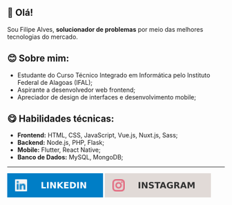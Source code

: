 ## 👋 Olá!
Sou Filipe Alves, **solucionador de problemas** por meio das melhores tecnologias do mercado.

## 😊 Sobre mim:
- Estudante do Curso Técnico Integrado em Informática pelo Instituto Federal de Alagoas (IFAL);
- Aspirante a desenvolvedor web frontend;
- Apreciador de design de interfaces e desenvolvimento mobile;

## 😋 Habilidades técnicas:
- **Frontend:** HTML, CSS, JavaScript, Vue.js, Nuxt.js, Sass;
- **Backend:** Node.js, PHP, Flask;
- **Mobile:** Flutter, React Native;
- **Banco de Dados:** MySQL, MongoDB;

---
[![](./badges/linkedin.svg)](https://linkedin.com/in/filipe-alvess)
[![](./badges/instagram.svg)](https://instagram.com/filipealves.js)
